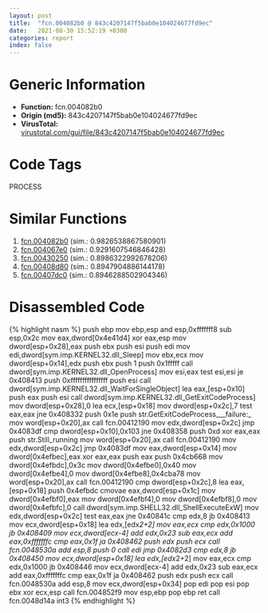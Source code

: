 ```yaml
---
layout: post
title:  "fcn.004082b0 @ 843c4207147f5bab0e104024677fd9ec"
date:   2021-08-30 15:52:19 +0300
categories: report
index: false
---
```


# Generic Information
- **Function:** fcn.004082b0
- **Origin (md5):** 843c4207147f5bab0e104024677fd9ec
- **VirusTotal:** [virustotal.com/gui/file/843c4207147f5bab0e104024677fd9ec][virustotal_ref]

# Code Tags
<span class="tag" id="PROCESS">PROCESS</span>


# Similar Functions

1. [fcn.004082b0][similar_1_ref] (sim.: 0.9826538867580901)
2. [fcn.004067e0][similar_2_ref] (sim.: 0.9291607546846428)
3. [fcn.00430250][similar_3_ref] (sim.: 0.8986322992678206)
4. [fcn.00408d80][similar_4_ref] (sim.: 0.8947904886144178)
5. [fcn.00407dc0][similar_5_ref] (sim.: 0.8946288502904346)


# Disassembled Code

{% highlight nasm %}
push ebp
mov ebp,esp
and esp,0xfffffff8
sub esp,0x2c
mov eax,dword[0x4e41d4]
xor eax,esp
mov dword[esp+0x28],eax
push ebx
push esi
push edi
mov edi,dword[sym.imp.KERNEL32.dll_Sleep]
mov ebx,ecx
mov dword[esp+0x14],edx
push ebx
push 1
push 0x1fffff
call dword[sym.imp.KERNEL32.dll_OpenProcess]
mov esi,eax
test esi,esi
je 0x408413
push 0xffffffffffffffff
push esi
call dword[sym.imp.KERNEL32.dll_WaitForSingleObject]
lea eax,[esp+0x10]
push eax
push esi
call dword[sym.imp.KERNEL32.dll_GetExitCodeProcess]
mov dword[esp+0x28],0
lea ecx,[esp+0x18]
mov dword[esp+0x2c],7
test eax,eax
jne 0x408332
push 0x1e
push str.GetExitCodeProcess___failure:_
mov word[esp+0x20],ax
call fcn.00412190
mov edx,dword[esp+0x2c]
jmp 0x4083df
cmp dword[esp+0x10],0x103
jne 0x408358
push 0xd
xor eax,eax
push str.Still_running
mov word[esp+0x20],ax
call fcn.00412190
mov edx,dword[esp+0x2c]
jmp 0x4083df
mov eax,dword[esp+0x14]
mov dword[0x4efbec],eax
xor eax,eax
push eax
push 0x4cb668
mov dword[0x4efbdc],0x3c
mov dword[0x4efbe0],0x40
mov dword[0x4efbe4],0
mov dword[0x4efbe8],0x4cba78
mov word[esp+0x20],ax
call fcn.00412190
cmp dword[esp+0x2c],8
lea eax,[esp+0x18]
push 0x4efbdc
cmovae eax,dword[esp+0x1c]
mov dword[0x4efbf0],eax
mov dword[0x4efbf4],0
mov dword[0x4efbf8],0
mov dword[0x4efbfc],0
call dword[sym.imp.SHELL32.dll_ShellExecuteExW]
mov edx,dword[esp+0x2c]
test eax,eax
jne 0x40841c
cmp edx,8
jb 0x408413
mov ecx,dword[esp+0x18]
lea edx,[edx*2+2]
mov eax,ecx
cmp edx,0x1000
jb 0x408409
mov ecx,dword[ecx-4]
add edx,0x23
sub eax,ecx
add eax,0xfffffffc
cmp eax,0x1f
ja 0x408462
push edx
push ecx
call fcn.0048530a
add esp,8
push 0
call edi
jmp 0x4082d3
cmp edx,8
jb 0x408450
mov ecx,dword[esp+0x18]
lea edx,[edx*2+2]
mov eax,ecx
cmp edx,0x1000
jb 0x408446
mov ecx,dword[ecx-4]
add edx,0x23
sub eax,ecx
add eax,0xfffffffc
cmp eax,0x1f
ja 0x408462
push edx
push ecx
call fcn.0048530a
add esp,8
mov ecx,dword[esp+0x34]
pop edi
pop esi
pop ebx
xor ecx,esp
call fcn.004852f9
mov esp,ebp
pop ebp
ret 
call fcn.0048d14a
int3 
{% endhighlight %}


[similar_1_ref]: /report/fcn.004082b0@ba63c5f75a2177720b184529dbf918cf
[similar_2_ref]: /report/fcn.004067e0@94f83197373b17ab8b5225c0900d14de
[similar_3_ref]: /report/fcn.00430250@94f83197373b17ab8b5225c0900d14de
[similar_4_ref]: /report/fcn.00408d80@0aa2d73a5300dff2412388945614b507
[similar_5_ref]: /report/fcn.00407dc0@9b5524245506621a9773176393787e61
[virustotal_ref]: https://www.virustotal.com/gui/file/843c4207147f5bab0e104024677fd9ec